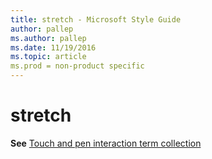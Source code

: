 ```yaml
---
title: stretch - Microsoft Style Guide
author: pallep
ms.author: pallep
ms.date: 11/19/2016
ms.topic: article
ms.prod = non-product specific
---
```


# stretch

**See** [Touch and pen interaction term collection](/style-guide/a-z-word-list-term-collections/term-collections/touch-pen-interaction-terms)
